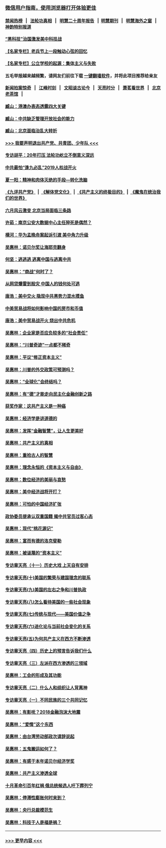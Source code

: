 ### [微信用户指南，使用浏览器打开体验更佳](https://github.com/gfw-breaker/banned-news1/blob/master/indexes/wechat-guide.md?t=0)
#### [禁闻热榜](热点新闻.md?t=0)  &nbsp;&nbsp;|&nbsp;&nbsp; [法轮功真相](https://github.com/gfw-breaker/truth/blob/master/README.md?t=0) &nbsp;&nbsp;|&nbsp;&nbsp; [明慧二十周年报告](https://github.com/gfw-breaker/mh-reports/blob/master/README.md?t=0) &nbsp;&nbsp;|&nbsp;&nbsp;[明慧期刊](https://github.com/gfw-breaker/mh-qikan) &nbsp;&nbsp;|&nbsp;&nbsp; [明慧海外之窗](https://github.com/gfw-breaker/mh-news/blob/master/README.md?t=0) &nbsp;&nbsp;|&nbsp;&nbsp; [神韵特别报道](https://github.com/gfw-breaker/mh-news/blob/master/shenyun.md?t=0)
#### [“黑科技”治国激发美中科技战](../pages/nsc423/n11638056.md?t=02081733) 
#### [【名家专栏】老兵节上一段触动心弦的回忆](../pages/nsc423/n11646016.md?t=02081733) 
#### [【名家专栏】公立学校的起源：集体主义与失败](../pages/nsc423/n11601833.md?t=02081733) 
#### 五毛举报越来越频繁，请网友们前往下载 [一键翻墙软件](https://github.com/gfw-breaker/ssr-accounts)，并将此项目推荐给亲友
#### [新闻拍案惊奇](https://github.com/gfw-breaker/banned-news1/blob/master/pages/link4.md) &nbsp;&nbsp;|&nbsp;&nbsp; [江峰时刻](https://github.com/gfw-breaker/banned-news1/blob/master/pages/link4.md) &nbsp;&nbsp;|&nbsp;&nbsp; [文昭谈古论今](https://github.com/gfw-breaker/banned-news1/blob/master/pages/link4.md) &nbsp;&nbsp;|&nbsp;&nbsp; [天亮时分](https://github.com/gfw-breaker/banned-news1/blob/master/pages/link4.md) &nbsp;&nbsp;|&nbsp;&nbsp; [萧茗看世界](https://github.com/gfw-breaker/banned-news1/blob/master/pages/link4.md) &nbsp;&nbsp;|&nbsp;&nbsp; [北京老茶馆](https://github.com/gfw-breaker/banned-news1/blob/master/pages/link4.md) &nbsp;&nbsp;|&nbsp;&nbsp; 
#### [臧山：港澳办表态透露四大关键](../pages/nsc423/n11421628.md?t=02081733) 
#### [臧山：中共缺乏管理开放社会的能力](../pages/nsc423/n11407457.md?t=02081733) 
#### [臧山：北京面临治乱大转折](../pages/nsc423/n11406895.md?t=02081733) 
#### [>>> 我要声明退出共产党、共青团、少年队 <<<](https://github.com/begood0513/goodnews/blob/master/quit/letter.md) 
#### [专访胡平：20年打压 法轮功屹立不倒意义深远](../pages/nsc423/n11398800.md?t=02081733) 
#### [中共最怕“逢九必乱”2019人权战开火](../pages/nsc423/n11385248.md?t=02081733) 
#### [夏一阳：精神和肉体灭绝的手段—转化洗脑](../pages/nsc423/n11368250.md?t=02081733) 
#### [《九评共产党》](https://github.com/begood0513/9ping.md/blob/master/README.md) &nbsp;|&nbsp; [《解体党文化》](../../../../jtdwh.md/blob/master/README.md)  &nbsp;|&nbsp; [《共产主义的终极目的》](../../../../gczydzjmd.md/blob/master/README.md) &nbsp;|&nbsp; [《魔鬼在统治我们的世界》](../../../../mgztzwmdsj.md/blob/master/README.md) 
#### [六月风云激变 北京当局面临三条路](../pages/nsc423/n11313668.md?t=02081733) 
#### [许茹：南京公安大数据中心主任猝死是偶然？](../pages/nsc423/n11064744.md?t=02081733) 
#### [横河：华为孟晚舟案起诉引渡 美中角力升级](../pages/nsc423/n11027230.md?t=02081733) 
#### [吴惠林：诺贝尔奖让海耶克翻身](../pages/nsc423/n10890049.md?t=02081733) 
#### [何坚：逃逃逃 逃离中国与逃离中共](../pages/nsc423/n10592891.md?t=02081733) 
#### [吴惠林：“商战”何时了？](../pages/nsc423/n10573558.md?t=02081733) 
#### [从网贷爆雷到股灾 中国人的钱何处可逃](../pages/nsc423/n10572800.md?t=02081733) 
#### [唐浩：美中交火 隐现中共黑势力混水摸鱼](../pages/nsc423/n10544040.md?t=02081733) 
#### [中美贸易战将如何影响中国的房市和币值](../pages/nsc423/n10543697.md?t=02081733) 
#### [唐浩：美中贸易战开火 烧出中共危机](../pages/nsc423/n10540126.md?t=02081733) 
#### [吴惠林：企业家是否应负较多的“社会责任”](../pages/nsc423/n10535022.md?t=02081733) 
#### [吴惠林：“川普奇迹”一点都不稀奇](../pages/nsc423/n10512808.md?t=02081733) 
#### [吴惠林：平议“修正资本主义”](../pages/nsc423/n10495724.md?t=02081733) 
#### [吴惠林：川普的外交政策可预测吗？](../pages/nsc423/n10462387.md?t=02081733) 
#### [吴惠林：“全球化”会终结吗？](../pages/nsc423/n10452838.md?t=02081733) 
#### [吴惠林：有“德”才能走向民主化金融创新之路](../pages/nsc423/n10432292.md?t=02081733) 
#### [获奖作家：这共产主义是一种癌](../pages/nsc423/n10431541.md?t=02081733) 
#### [吴惠林：经济学是讲道德的](../pages/nsc423/n10398014.md?t=02081733) 
#### [吴惠林：发挥“金融智慧”，让人生更美好](../pages/nsc423/n10375019.md?t=02081733) 
#### [吴惠林：共产主义的真相](../pages/nsc423/n10351394.md?t=02081733) 
#### [吴惠林：重拾古人的智慧](../pages/nsc423/n10337691.md?t=02081733) 
#### [吴惠林：理念永恒的《资本主义与自由》](../pages/nsc423/n10316274.md?t=02081733) 
#### [吴惠林：数位经济的美丽与哀愁](../pages/nsc423/n10292946.md?t=02081733) 
#### [吴惠林：美中经济战将开打？](../pages/nsc423/n10258825.md?t=02081733) 
#### [吴惠林：可怕的中国经济扩张](../pages/nsc423/n10219147.md?t=02081733) 
#### [政协委员提承认双重国籍 揭中共官员过客心态](../pages/nsc423/n10208809.md?t=02081733) 
#### [吴惠林：现代“桃花源记”](../pages/nsc423/n10185234.md?t=02081733) 
#### [吴惠林：富而有德的洛克斐勒](../pages/nsc423/n10142264.md?t=02081733) 
#### [吴惠林：被诬蔑的“资本主义”](../pages/nsc423/n10124816.md?t=02081733) 
#### [专访章天亮（十一）历史大戏 上天自有安排](../pages/nsc423/n10094905.md?t=02081733) 
#### [专访章天亮(十)美国的繁荣与建国理念的联系](../pages/nsc423/n10094899.md?t=02081733) 
#### [专访章天亮(九)美国的左右之争和川普执政](../pages/nsc423/n10094889.md?t=02081733) 
#### [专访章天亮(八)怎么看待美国的一些社会现象](../pages/nsc423/n10094857.md?t=02081733) 
#### [专访章天亮(七)传统与现代——美国价值之争](../pages/nsc423/n10093140.md?t=02081733) 
#### [专访章天亮(六)进化论与当前社会变化的关系](../pages/nsc423/n10092036.md?t=02081733) 
#### [专访章天亮(五)为何共产主义在西方不断渗透](../pages/nsc423/n10083620.md?t=02081733) 
#### [专访章天亮（四）历史上的预言告诉我们什么](../pages/nsc423/n10083606.md?t=02081733) 
#### [专访章天亮（三）左派在西方渗透的三领域](../pages/nsc423/n10081115.md?t=02081733) 
#### [吴惠林：工会的形成及其功能](../pages/nsc423/n10080633.md?t=02081733) 
#### [专访章天亮（二）什么人和组织让人背离神](../pages/nsc423/n10076637.md?t=02081733) 
#### [专访章天亮（一）不同民族的三个共同记忆](../pages/nsc423/n10074188.md?t=02081733) 
#### [吴惠林：有影呒？2018金融泡沫大地震](../pages/nsc423/n10040534.md?t=02081733) 
#### [吴惠林：“爱情”这个东西](../pages/nsc423/n10019423.md?t=02081733) 
#### [吴惠林：由台湾劳动部政次请辞说起](../pages/nsc423/n9979679.md?t=02081733) 
#### [吴惠林：五鬼搬运如何了？](../pages/nsc423/n9925338.md?t=02081733) 
#### [吴惠林：有感于本年诺贝尔经济学奖](../pages/nsc423/n9871883.md?t=02081733) 
#### [吴惠林：共产主义渗透全球](../pages/nsc423/n9812748.md?t=02081733) 
#### [十月革命引百年红祸 俄总统候选人吁下葬列宁](../pages/nsc423/n9810182.md?t=02081733) 
#### [吴惠林：停滞性膨胀何时来到？](../pages/nsc423/n9764136.md?t=02081733) 
#### [吴惠林：央行总裁模范生](../pages/nsc423/n9728134.md?t=02081733) 
#### [吴惠林：科技于人是福是祸？](../pages/nsc423/n9672982.md?t=02081733) 

----
#### [ >>> 更早内容 <<< ](../indexes/nsc423-earlier.md)
